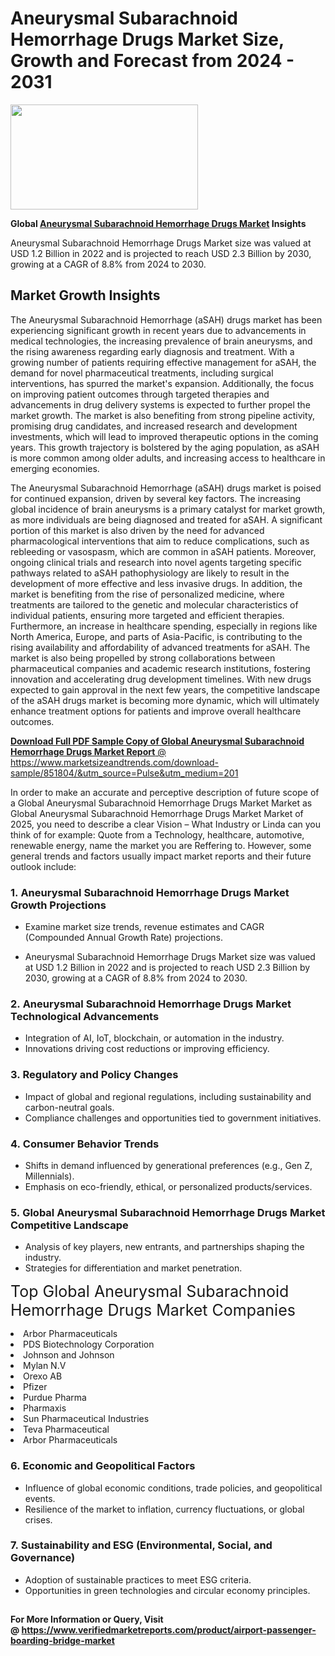 <H1>Aneurysmal Subarachnoid Hemorrhage Drugs Market Size, Growth and Forecast from 2024 - 2031</H1><img class="aligncenter size-medium wp-image-584254" src="https://thirdeyenews.in/wp-content/uploads/2024/09/Global-Market-Research-300x168.jpeg" alt="" width="300" height="168" /><p><strong>Global&nbsp;<a href="https://www.marketsizeandtrends.com/download-sample/851804/&amp;utm_source=Pulse&amp;utm_medium=201">Aneurysmal Subarachnoid Hemorrhage Drugs Market</a> Insights</strong></p><p>Aneurysmal Subarachnoid Hemorrhage Drugs Market size was valued at USD 1.2 Billion in 2022 and is projected to reach USD 2.3 Billion by 2030, growing at a CAGR of 8.8% from 2024 to 2030.</p><p><h2>Market Growth Insights</h2> <p>The Aneurysmal Subarachnoid Hemorrhage (aSAH) drugs market has been experiencing significant growth in recent years due to advancements in medical technologies, the increasing prevalence of brain aneurysms, and the rising awareness regarding early diagnosis and treatment. With a growing number of patients requiring effective management for aSAH, the demand for novel pharmaceutical treatments, including surgical interventions, has spurred the market's expansion. Additionally, the focus on improving patient outcomes through targeted therapies and advancements in drug delivery systems is expected to further propel the market growth. The market is also benefiting from strong pipeline activity, promising drug candidates, and increased research and development investments, which will lead to improved therapeutic options in the coming years. This growth trajectory is bolstered by the aging population, as aSAH is more common among older adults, and increasing access to healthcare in emerging economies.</p> <p><a href="#"></a></p> <p>The Aneurysmal Subarachnoid Hemorrhage (aSAH) drugs market is poised for continued expansion, driven by several key factors. The increasing global incidence of brain aneurysms is a primary catalyst for market growth, as more individuals are being diagnosed and treated for aSAH. A significant portion of this market is also driven by the need for advanced pharmacological interventions that aim to reduce complications, such as rebleeding or vasospasm, which are common in aSAH patients. Moreover, ongoing clinical trials and research into novel agents targeting specific pathways related to aSAH pathophysiology are likely to result in the development of more effective and less invasive drugs. In addition, the market is benefiting from the rise of personalized medicine, where treatments are tailored to the genetic and molecular characteristics of individual patients, ensuring more targeted and efficient therapies. Furthermore, an increase in healthcare spending, especially in regions like North America, Europe, and parts of Asia-Pacific, is contributing to the rising availability and affordability of advanced treatments for aSAH. The market is also being propelled by strong collaborations between pharmaceutical companies and academic research institutions, fostering innovation and accelerating drug development timelines. With new drugs expected to gain approval in the next few years, the competitive landscape of the aSAH drugs market is becoming more dynamic, which will ultimately enhance treatment options for patients and improve overall healthcare outcomes.</p> <p><a href="#"></p><p><span class=""><strong>Download Full PDF Sample Copy of Global Aneurysmal Subarachnoid Hemorrhage Drugs Market Report</strong> @ <a href="https://www.marketsizeandtrends.com/download-sample/851804/&amp;utm_source=Pulse&amp;utm_medium=201" target="_blank">https://www.marketsizeandtrends.com/download-sample/851804/&amp;utm_source=Pulse&amp;utm_medium=201</a></span></p><p>In order to make an accurate and perceptive description of future scope of a Global&nbsp;Aneurysmal Subarachnoid Hemorrhage Drugs Market Market as Global&nbsp;Aneurysmal Subarachnoid Hemorrhage Drugs Market Market of 2025, you need to describe a clear Vision &ndash; What Industry or Linda can you think of for example: Quote from a Technology, healthcare, automotive, renewable energy, name the market you are Reffering to. However, some general trends and factors usually impact market reports and their future outlook include:</p><h3>1.&nbsp;<strong>Aneurysmal Subarachnoid Hemorrhage Drugs Market Growth Projections</strong></h3><ul><li>Examine market size trends, revenue estimates and CAGR (Compounded Annual Growth Rate) projections.</li><li><p>Aneurysmal Subarachnoid Hemorrhage Drugs Market size was valued at USD 1.2 Billion in 2022 and is projected to reach USD 2.3 Billion by 2030, growing at a CAGR of 8.8% from 2024 to 2030.</p></li></ul><h3>2.&nbsp;<strong>Aneurysmal Subarachnoid Hemorrhage Drugs Market Technological Advancements</strong></h3><ul><li>Integration of AI, IoT, blockchain, or automation in the industry.</li><li>Innovations driving cost reductions or improving efficiency.</li></ul><h3>3.&nbsp;<strong>Regulatory and Policy Changes</strong></h3><ul><li>Impact of global and regional regulations, including sustainability and carbon-neutral goals.</li><li>Compliance challenges and opportunities tied to government initiatives.</li></ul><h3>4.&nbsp;<strong>Consumer Behavior Trends</strong></h3><ul><li>Shifts in demand influenced by generational preferences (e.g., Gen Z, Millennials).</li><li>Emphasis on eco-friendly, ethical, or personalized products/services.</li></ul><h3>5.&nbsp;<strong>Global Aneurysmal Subarachnoid Hemorrhage Drugs Market Competitive Landscape</strong></h3><ul><li>Analysis of key players, new entrants, and partnerships shaping the industry.</li><li>Strategies for differentiation and market penetration.</li></ul><p data-pm-slice="1 1 []"><span style="color: inherit; font-family: inherit; font-size: 25px;">Top Global Aneurysmal Subarachnoid Hemorrhage Drugs Market Companies</span></p><div class="" data-test-id=""><p><li>Arbor Pharmaceuticals</li><li> PDS Biotechnology Corporation</li><li> Johnson and Johnson</li><li> Mylan N.V</li><li> Orexo AB</li><li> Pfizer</li><li> Purdue Pharma</li><li> Pharmaxis</li><li> Sun Pharmaceutical Industries</li><li> Teva Pharmaceutical</li><li> Arbor Pharmaceuticals</li></p></div><h3>6.&nbsp;<strong>Economic and Geopolitical Factors</strong></h3><ul><li>Influence of global economic conditions, trade policies, and geopolitical events.</li><li>Resilience of the market to inflation, currency fluctuations, or global crises.</li></ul><h3>7.&nbsp;<strong>Sustainability and ESG (Environmental, Social, and Governance)</strong></h3><ul><li>Adoption of sustainable practices to meet ESG criteria.</li><li>Opportunities in green technologies and circular economy principles.</li></ul><h2><strong style="font-size: 14px;">For More Information or Query, Visit @&nbsp;</strong><a style="background-color: #ffffff; font-size: 14px;" href="https://www.marketsizeandtrends.com/report/aneurysmal-subarachnoid-hemorrhage-drugs-market/" target="_blank">https://www.verifiedmarketreports.com/product/airport-passenger-boarding-bridge-market</a></h2>

